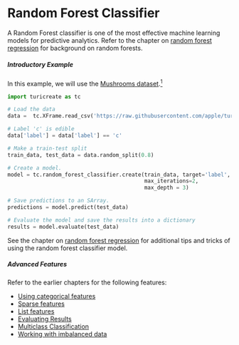 # Random Forest Classifier

A Random Forest classifier is one of the most effective machine learning
models for predictive analytics. Refer to the chapter on [random forest
regression](random_forest_regression.md) for background on random
forests.


##### Introductory Example

In this example, we will use the [Mushrooms dataset](https://archive.ics.uci.edu/ml/datasets/mushroom).[<sup>1</sup>](../datasets.md)
```python
import turicreate as tc

# Load the data
data =  tc.XFrame.read_csv('https://raw.githubusercontent.com/apple/turicreate/master/src/python/turicreate/test/mushroom.csv')

# Label 'c' is edible
data['label'] = data['label'] == 'c'

# Make a train-test split
train_data, test_data = data.random_split(0.8)

# Create a model.
model = tc.random_forest_classifier.create(train_data, target='label',
                                           max_iterations=2,
                                           max_depth = 3)

# Save predictions to an SArray.
predictions = model.predict(test_data)

# Evaluate the model and save the results into a dictionary
results = model.evaluate(test_data)
```
See the chapter on [random forest
regression](random_forest_regression.md) for additional tips and tricks
of using the random forest classifier model.

##### Advanced Features

Refer to the earlier chapters for the following features:

* [Using categorical features](linear-regression.md#categorical-features)
* [Sparse features](linear-regression.md#sparse-features)
* [List features](linear-regression.md#list-features)
* [Evaluating Results](logistic-regression.md#evaluating-results)
* [Multiclass Classification](logistic-regression.md#multiclass-classification)
* [Working with imbalanced data](logistic-regression.md#working-with-imbalaced-data)
